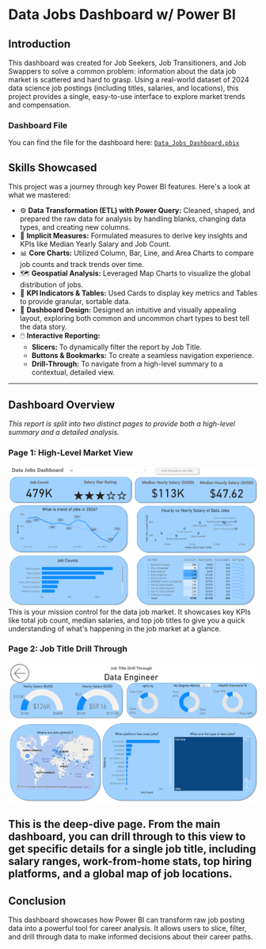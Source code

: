 # Data Jobs Dashboard w/ Power BI
## Introduction
This dashboard was created for Job Seekers, Job Transitioners, and Job Swappers to solve a common problem: information about the data job market is scattered and hard to grasp. Using a real-world dataset of 2024 data science job postings (including titles, salaries, and locations), this project provides a single, easy-to-use interface to explore market trends and compensation.

### Dashboard File
You can find the file for the dashboard here: [`Data_Jobs_Dashboard.pbix`](https://github.com/usman-zaka/job-data-visualisation/blob/main/Data_Jobs_Dashboard.pbix)

## Skills Showcased
This project was a journey through key Power BI features. Here's a look at what we mastered:

- ⚙️ **Data Transformation (ETL) with Power Query:** Cleaned, shaped, and prepared the raw data for analysis by handling blanks, changing data types, and creating new columns.
- 🧮 **Implicit Measures:** Formulated measures to derive key insights and KPIs like Median Yearly Salary and Job Count.
- 📊 **Core Charts:** Utilized Column, Bar, Line, and Area Charts to compare job counts and track trends over time.
- 🗺️ **Geospatial Analysis:** Leveraged Map Charts to visualize the global distribution of jobs.
- 🔢 **KPI Indicators & Tables:** Used Cards to display key metrics and Tables to provide granular, sortable data.
- 🎨 **Dashboard Design:** Designed an intuitive and visually appealing layout, exploring both common and uncommon chart types to best tell the data story.
- 🖱️ **Interactive Reporting:**
  - **Slicers:** To dynamically filter the report by Job Title.
  - **Buttons & Bookmarks:** To create a seamless navigation experience.
  - **Drill-Through:** To navigate from a high-level summary to a contextual, detailed view.
---
 ## Dashboard Overview
*This report is split into two distinct pages to provide both a high-level summary and a detailed analysis.*

### Page 1: High-Level Market View
![Main View](https://github.com/usman-zaka/job-data-visualisation/blob/main/Data_Jobs_Dashboard_Main_View.png)
This is your mission control for the data job market. It showcases key KPIs like total job count, median salaries, and top job titles to give you a quick understanding of what's happening in the job market at a glance.

### Page 2: Job Title Drill Through
![Drill Through View](https://github.com/usman-zaka/job-data-visualisation/blob/main/Data_Jobs_Dashboard_Drillthrough.png)

This is the deep-dive page. From the main dashboard, you can drill through to this view to get specific details for a single job title, including salary ranges, work-from-home stats, top hiring platforms, and a global map of job locations.
---
## Conclusion
This dashboard showcases how Power BI can transform raw job posting data into a powerful tool for career analysis. It allows users to slice, filter, and drill through data to make informed decisions about their career paths.
